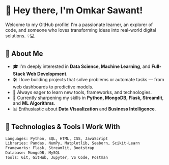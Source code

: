 # 👋 Hey there, I'm Omkar Sawant!

Welcome to my GitHub profile! I'm a passionate learner, an explorer of code, and someone who loves transforming ideas into real-world digital solutions. 💡💻

## 🚀 About Me

- 🎓 I'm deeply interested in **Data Science, Machine Learning**, and **Full-Stack Web Development**.
- 🛠️ I love building projects that solve problems or automate tasks — from web dashboards to predictive models.
- 🧠 Always eager to learn new tools, frameworks, and technologies.
- 🌱 Currently sharpening my skills in **Python, MongoDB, Flask, Streamlit**, and **ML Algorithms**.
- 📊 Enthusiastic about **Data Visualization** and **Business Intelligence**.

## 🔧 Technologies & Tools I Work With

```python
Languages: Python, SQL, HTML, CSS, JavaScript
Libraries: Pandas, NumPy, Matplotlib, Seaborn, Scikit-Learn
Frameworks: Flask, Streamlit, Bootstrap
Database: MongoDB, MySQL
Tools: Git, GitHub, Jupyter, VS Code, Postman
